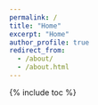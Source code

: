 ```yaml
---
permalink: /
title: "Home"
excerpt: "Home"
author_profile: true
redirect_from: 
  - /about/
  - /about.html
---
```


{% include toc %}
